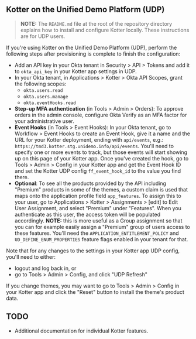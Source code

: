 ## Kotter on the Unified Demo Platform (UDP)

> **NOTE:** The `README.md` file at the root of the repository directory explains how to install and configure Kotter locally. These instructions are for UDP users.

If you're using Kotter on the Unified Demo Platform (UDP), perform the following steps after provisioning is complete to finish the configuration:

- Add an API key in your Okta tenant in Security > API > Tokens and add it to `okta_api_key` in your Kotter app settings in UDP.
- In your Okta tenant, in Applications > Kotter > Okta API Scopes, grant the following scopes:
    + `okta.users.read`
    + `okta.users.manage`
    + `okta.eventHooks.read`
- **Step-up MFA authentication** (in Tools > Admin > Orders): To approve orders in the admin console, configure Okta Verify as an MFA factor for your administrative user.
- **Event Hooks** (in Tools > Event Hooks): In your Okta tenant, go to Workflow > Event Hooks to create an Event Hook, give it a name and the URL for your Kotter deployment, ending with `api/events`, e.g.: `https://tmd3.kotter.stg.unidemo.info/api/events`.  You'll need to specify one or more events to track, but those events will start showing up on this page of your Kotter app.  Once you've created the hook, go to Tools > Admin > Config in your Kotter app and get the Event Hook ID and set the Kotter UDP config `ff_event_hook_id` to the value you find there.
- **Optional**: To see all the products provided by the API including "Premium" products in some of the themes, a custom claim is used that maps onto the application profile field `app_features`.  To assign this to your user, go to Applications > Kotter > Assignments > \[edit\] to Edit User Assignment, and select "Premium" under "Features".  When you authenticate as this user, the access token will be populated accordingly.  **NOTE:** this is more useful as a Group assignment so that you can for example easily assign a "Premium" group of users access to these features. You'll need the `APPLICATION_ENTITLEMENT_POLICY` and `UD_DEFINE_ENUM_PROPERTIES` feature flags enabled in your tenant for that.

Note that for any changes to the settings in your Kotter app UDP config, you'll need to either:

- logout and log back in, or
- go to Tools > Admin > Config, and click "UDP Refresh"

If you change themes, you may want to go to Tools > Admin > Config in your Kotter app and click the "Reset" button to install the theme's product data.

## TODO

- Additional documentation for individual Kotter features.
